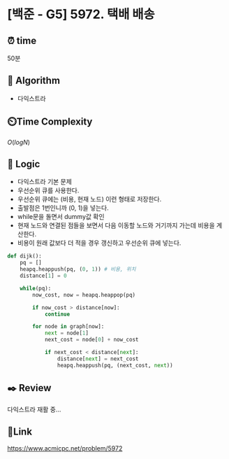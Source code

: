 # [백준 - G5] 5972. 택배 배송

## ⏰ **time**

50분

## :pushpin: **Algorithm**

- 다익스트라

## ⏲️**Time Complexity**

$O(logN)$

## :round_pushpin: **Logic**

- 다익스트라 기본 문제
- 우선순위 큐를 사용한다.
- 우선순위 큐에는 (비용, 현재 노드) 이런 형태로 저장한다.
- 출발점은 1번인니까 (0, 1)을 넣는다.
- while문을 돌면서 dummy값 확인
- 현재 노드와 연결된 점들을 보면서 다음 이동할 노드와 거기까지 가는데 비용을 계산한다.
- 비용이 원래 값보다 더 적을 경우 갱신하고 우선순위 큐에 넣는다.

```python
def dijk():
    pq = []
    heapq.heappush(pq, (0, 1)) # 비용, 위치
    distance[1] = 0

    while(pq):
        now_cost, now = heapq.heappop(pq)

        if now_cost > distance[now]:
            continue

        for node in graph[now]:
            next = node[1]
            next_cost = node[0] + now_cost

            if next_cost < distance[next]:
                distance[next] = next_cost
                heapq.heappush(pq, (next_cost, next))
```

## :black_nib: **Review**
다익스트라 재활 중...

## 📡**Link**

https://www.acmicpc.net/problem/5972